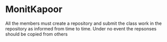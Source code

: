# MonitKapoor
All the members must create a repository and submit the class work in the repository as informed from time to time.
Under no event the repsonses should be copied from others
